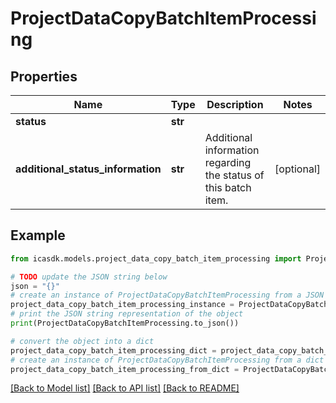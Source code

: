 # ProjectDataCopyBatchItemProcessing


## Properties

Name | Type | Description | Notes
------------ | ------------- | ------------- | -------------
**status** | **str** |  | 
**additional_status_information** | **str** | Additional information regarding the status of this batch item. | [optional] 

## Example

```python
from icasdk.models.project_data_copy_batch_item_processing import ProjectDataCopyBatchItemProcessing

# TODO update the JSON string below
json = "{}"
# create an instance of ProjectDataCopyBatchItemProcessing from a JSON string
project_data_copy_batch_item_processing_instance = ProjectDataCopyBatchItemProcessing.from_json(json)
# print the JSON string representation of the object
print(ProjectDataCopyBatchItemProcessing.to_json())

# convert the object into a dict
project_data_copy_batch_item_processing_dict = project_data_copy_batch_item_processing_instance.to_dict()
# create an instance of ProjectDataCopyBatchItemProcessing from a dict
project_data_copy_batch_item_processing_from_dict = ProjectDataCopyBatchItemProcessing.from_dict(project_data_copy_batch_item_processing_dict)
```
[[Back to Model list]](../README.md#documentation-for-models) [[Back to API list]](../README.md#documentation-for-api-endpoints) [[Back to README]](../README.md)


